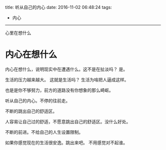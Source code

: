 title: 听从自己的内心
date: 2016-11-02 06:48:24
tags: 
- 内心
---

心里在想什么
<!--more-->

# 内心在想什么
内心在想什么，说明现实中在遭遇什么。这不是在扯淡吗？
是。

生活的压力越来越大。 这就是生活吗？
生活为啥把人逼成这样。

也是是你不够努力，前方的道路没有你想象的那么崎岖。

听从自己的内心。不停的往前走。

不断的跳出自己的舒适区。

人容易让自己过的舒适，不愿意跳出自己的舒适区。没什么好处。

不断的前进。不给自己的人生设置限制。

如果你感觉现在的生活很安逸。跳出来吧。
不用感觉对不起谁。
